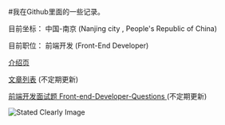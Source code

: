 #我在Github里面的一些记录。

目前坐标： 中国-南京 (Nanjing city , People's Republic of China)

目前职位：  前端开发  (Front-End Developer)

[介绍页](http://zjx1195688876.github.io/My-blog/ "My-blog")

[文章列表](https://github.com/zjx1195688876/My-blog/issues "文章issues") (不定期更新)

[前端开发面试题 Front-end-Developer-Questions    ](https://github.com/zjx1195688876/My-blog/blob/master/Front-end-Developer-Questions "最新前端开发面试题") (不定期更新)



![Stated Clearly Image](http://farm4.staticflickr.com/3757/9364862224_217bcf88a8_c.jpg)